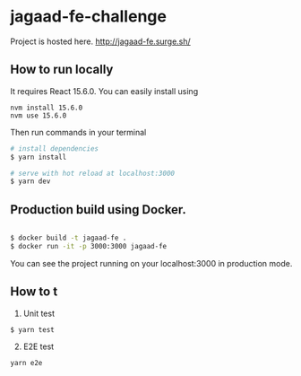 # jagaad-fe-challenge

Project is hosted here.
http://jagaad-fe.surge.sh/

## How to run locally

It requires React 15.6.0.
You can easily install using

```
nvm install 15.6.0
nvm use 15.6.0
```

Then run commands in your terminal

```bash
# install dependencies
$ yarn install

# serve with hot reload at localhost:3000
$ yarn dev

```

## Production build using Docker.

```bash

$ docker build -t jagaad-fe .
$ docker run -it -p 3000:3000 jagaad-fe

```

You can see the project running on your localhost:3000 in production mode.

## How to t

1. Unit test

```
$ yarn test
```

2. E2E test

```
yarn e2e
```
